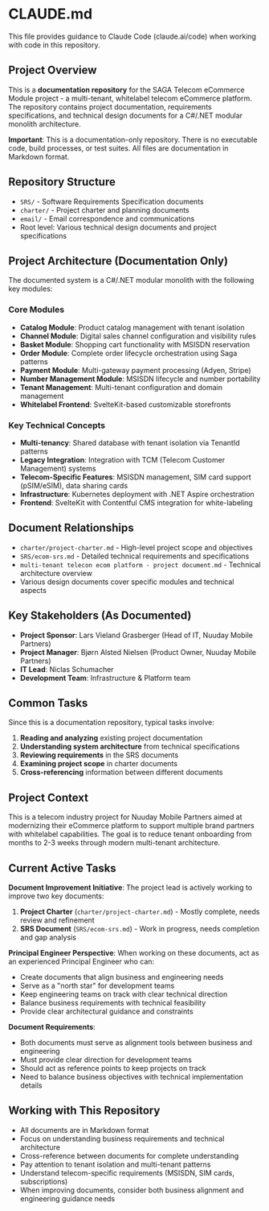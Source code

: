 # CLAUDE.md

This file provides guidance to Claude Code (claude.ai/code) when working with code in this repository.

## Project Overview

This is a **documentation repository** for the SAGA Telecom eCommerce Module project - a multi-tenant, whitelabel telecom eCommerce platform. The repository contains project documentation, requirements specifications, and technical design documents for a C#/.NET modular monolith architecture.

**Important**: This is a documentation-only repository. There is no executable code, build processes, or test suites. All files are documentation in Markdown format.

## Repository Structure

- `SRS/` - Software Requirements Specification documents
- `charter/` - Project charter and planning documents  
- `email/` - Email correspondence and communications
- Root level: Various technical design documents and project specifications

## Project Architecture (Documentation Only)

The documented system is a C#/.NET modular monolith with the following key modules:

### Core Modules
- **Catalog Module**: Product catalog management with tenant isolation
- **Channel Module**: Digital sales channel configuration and visibility rules
- **Basket Module**: Shopping cart functionality with MSISDN reservation
- **Order Module**: Complete order lifecycle orchestration using Saga patterns
- **Payment Module**: Multi-gateway payment processing (Adyen, Stripe)
- **Number Management Module**: MSISDN lifecycle and number portability
- **Tenant Management**: Multi-tenant configuration and domain management
- **Whitelabel Frontend**: SvelteKit-based customizable storefronts

### Key Technical Concepts
- **Multi-tenancy**: Shared database with tenant isolation via TenantId patterns
- **Legacy Integration**: Integration with TCM (Telecom Customer Management) systems
- **Telecom-Specific Features**: MSISDN management, SIM card support (pSIM/eSIM), data sharing cards
- **Infrastructure**: Kubernetes deployment with .NET Aspire orchestration
- **Frontend**: SvelteKit with Contentful CMS integration for white-labeling

## Document Relationships

- `charter/project-charter.md` - High-level project scope and objectives
- `SRS/ecom-srs.md` - Detailed technical requirements and specifications
- `multi-tenant telecon ecom platform - project document.md` - Technical architecture overview
- Various design documents cover specific modules and technical aspects

## Key Stakeholders (As Documented)

- **Project Sponsor**: Lars Vieland Grasberger (Head of IT, Nuuday Mobile Partners)
- **Project Manager**: Bjørn Alsted Nielsen (Product Owner, Nuuday Mobile Partners)
- **IT Lead**: Niclas Schumacher
- **Development Team**: Infrastructure & Platform team

## Common Tasks

Since this is a documentation repository, typical tasks involve:

1. **Reading and analyzing** existing project documentation
2. **Understanding system architecture** from technical specifications
3. **Reviewing requirements** in the SRS documents
4. **Examining project scope** in charter documents
5. **Cross-referencing** information between different documents

## Project Context

This is a telecom industry project for Nuuday Mobile Partners aimed at modernizing their eCommerce platform to support multiple brand partners with whitelabel capabilities. The goal is to reduce tenant onboarding from months to 2-3 weeks through modern multi-tenant architecture.

## Current Active Tasks

**Document Improvement Initiative**: The project lead is actively working to improve two key documents:

1. **Project Charter** (`charter/project-charter.md`) - Mostly complete, needs review and refinement
2. **SRS Document** (`SRS/ecom-srs.md`) - Work in progress, needs completion and gap analysis

**Principal Engineer Perspective**: When working on these documents, act as an experienced Principal Engineer who can:
- Create documents that align business and engineering needs
- Serve as a "north star" for development teams
- Keep engineering teams on track with clear technical direction
- Balance business requirements with technical feasibility
- Provide clear architectural guidance and constraints

**Document Requirements**:
- Both documents must serve as alignment tools between business and engineering
- Must provide clear direction for development teams
- Should act as reference points to keep projects on track
- Need to balance business objectives with technical implementation details

## Working with This Repository

- All documents are in Markdown format
- Focus on understanding business requirements and technical architecture
- Cross-reference between documents for complete understanding
- Pay attention to tenant isolation and multi-tenant patterns
- Understand telecom-specific requirements (MSISDN, SIM cards, subscriptions)
- When improving documents, consider both business alignment and engineering guidance needs